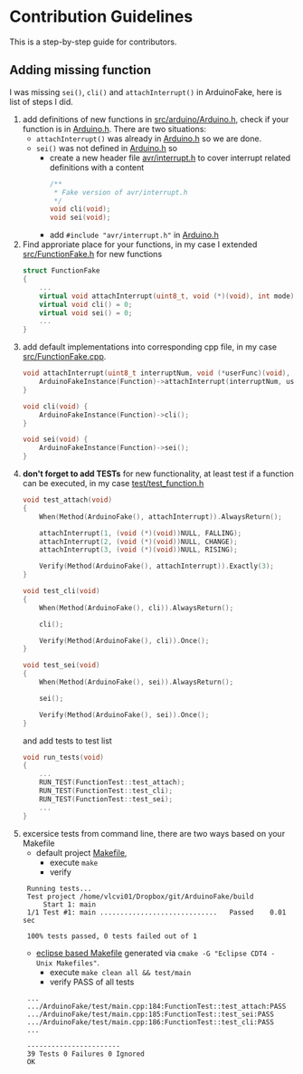 # Contribution Guidelines
This is a step-by-step guide for contributors.

## Adding missing function
I was missing `sei()`, `cli()` and `attachInterrupt()` in ArduinoFake, here is list of steps I did.


1. add definitions of new functions in [src/arduino/Arduino.h](/src/arduino/Arduino.h), check if your function is in [Arduino.h](/src/arduino/Arduino.h). There are two situations: 
    * `attachInterrupt()` was already in [Arduino.h](/src/arduino/Arduino.h) so we are done. 
    * `sei()` was not defined in [Arduino.h](/src/arduino/Arduino.h) so
       * create a new header file [avr/interrupt.h](/src/arduino/avr/interrupt.h) to cover interrupt related definitions with a content
          ```c++
          /**
           * Fake version of avr/interrupt.h
           */
          void cli(void);
          void sei(void);          
       * add `#include "avr/interrupt.h"` in [Arduino.h](/src/arduino/Arduino.h)
1. Find approriate place for your functions, in my case I extended [src/FunctionFake.h](/src/FunctionFake.h) for new functions
	```c++
	struct FunctionFake
	{
		...
		virtual void attachInterrupt(uint8_t, void (*)(void), int mode) = 0;
		virtual void cli() = 0;
		virtual void sei() = 0;
		...
	}
    ```    
1. add default implementations into corresponding cpp file, in my case [src/FunctionFake.cpp](/src/FunctionFake.cpp).
	```c++
    void attachInterrupt(uint8_t interruptNum, void (*userFunc)(void), int mode) {
        ArduinoFakeInstance(Function)->attachInterrupt(interruptNum, userFunc, mode);
    }

    void cli(void) {
        ArduinoFakeInstance(Function)->cli();
    }

    void sei(void) {
        ArduinoFakeInstance(Function)->sei();
    }
	```
1. **don't forget to add TESTs** for new functionality, at least test if a function can be executed, in my case [test/test_function.h](/test/test_function.h)
	```c++
    void test_attach(void)
    {
        When(Method(ArduinoFake(), attachInterrupt)).AlwaysReturn();

        attachInterrupt(1, (void (*)(void))NULL, FALLING);
        attachInterrupt(2, (void (*)(void))NULL, CHANGE);
        attachInterrupt(3, (void (*)(void))NULL, RISING);

        Verify(Method(ArduinoFake(), attachInterrupt)).Exactly(3);
    }

    void test_cli(void)
    {
        When(Method(ArduinoFake(), cli)).AlwaysReturn();

        cli();

        Verify(Method(ArduinoFake(), cli)).Once();
    }

    void test_sei(void)
    {
        When(Method(ArduinoFake(), sei)).AlwaysReturn();

        sei();

        Verify(Method(ArduinoFake(), sei)).Once();
    }
    ```
    and add tests to test list
    ```c
    void run_tests(void)
    {
		...
		RUN_TEST(FunctionTest::test_attach);
		RUN_TEST(FunctionTest::test_cli);        
		RUN_TEST(FunctionTest::test_sei);
		...
    }
1. excersice tests from command line, there are two ways based on your Makefile
   * default project [Makefile](/Makefile), 
     * execute `make`  
     * verify
   ```
	Running tests...
	Test project /home/vlcvi01/Dropbox/git/ArduinoFake/build
	    Start 1: main
	1/1 Test #1: main .............................   Passed    0.01 sec

	100% tests passed, 0 tests failed out of 1
   ```
   * [eclipse based Makefile](https://www.mantidproject.org/Setting_up_Eclipse_projects_with_CMake) generated via `cmake -G "Eclipse CDT4 - Unix Makefiles"`.
     * execute `make clean all && test/main`
     * verify PASS of all tests	
   ```
    ...
    .../ArduinoFake/test/main.cpp:184:FunctionTest::test_attach:PASS
    .../ArduinoFake/test/main.cpp:185:FunctionTest::test_sei:PASS
    .../ArduinoFake/test/main.cpp:186:FunctionTest::test_cli:PASS
    ...
    
    -----------------------
    39 Tests 0 Failures 0 Ignored 
    OK
   ```
